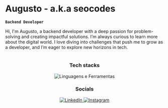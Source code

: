 # Augusto - a.k.a seocodes

**`Backend Developer`**

Hi, I'm Augusto, a backend developer with a deep passion for problem-solving and creating impactful solutions. I’m always curious to learn more about the digital world. I love diving into challenges that push me to grow as a developer, and I’m eager to explore new horizons in tech.
#

<div align="center">
  <h3>Tech stacks</h3>
  <img src="https://skillicons.dev/icons?i=html,css,js,react,java,spring,py,nodejs,cpp,cs,linux,bash,git,github" alt="Linguagens e Ferramentas"/>
</div>

<div align="center">
  <h3>Socials</h3>
  <a href=https://www.linkedin.com/in/augusto-vitali-430329340/" target="_blank">
    <img src="https://img.shields.io/badge/-LinkedIn-0077B5?style=for-the-badge&logo=linkedin&logoColor=white" alt="LinkedIn"/>
  </a>
  <a href="https://www.instagram.com/zvitali_/" target="_blank">
    <img src="https://img.shields.io/badge/-Instagram-E4405F?style=for-the-badge&logo=instagram&logoColor=white" alt="Instagram"/>
  </a>
<!--   <a href="mailto:" target="_blank">
    <img src="https://img.shields.io/badge/-Gmail-EA4335?style=for-the-badge&logo=gmail&logoColor=white" alt="Gmail"/>
  </a> -->
</div>
